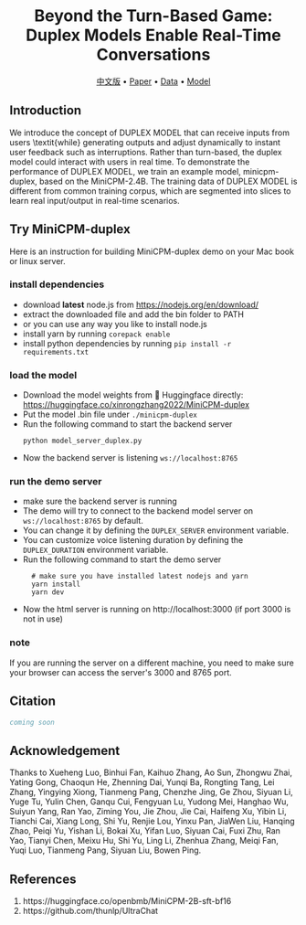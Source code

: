 <div align="center">
  <!-- <img src="figs/InfiniteBench.jpg" width="500px"/>
  <br />
  <br /> -->
  
# Beyond the Turn-Based Game: Duplex Models Enable Real-Time Conversations

<p align="center">
  <a href="./README_ZH.md">中文版</a> •
  <a href="https://arxiv.org/abs/2402.13718">Paper</a> •
  <a href="https://huggingface.co/datasets/xinrongzhang2022/Duplex-UltraChat">Data</a> •
  <a href="https://huggingface.co/xinrongzhang2022/MiniCPM-duplex">Model</a>
</p>

</div>

## Introduction
We introduce the concept of DUPLEX MODEL that can receive inputs from users \textit{while} generating outputs and adjust dynamically to instant user feedback such as interruptions. Rather than turn-based, the duplex model could interact with users in real time. To demonstrate the performance of DUPLEX MODEL, we train an example model, minicpm-duplex, based on the MiniCPM-2.4B. The training data of DUPLEX MODEL is different from common training corpus, which are segmented into slices to learn real input/output in real-time scenarios.

## Try MiniCPM-duplex
Here is an instruction for building MiniCPM-duplex demo on your Mac book or linux server.

### install dependencies

- download **latest** node.js from https://nodejs.org/en/download/
- extract the downloaded file and add the bin folder to PATH
- or you can use any way you like to install node.js
- install yarn by running `corepack enable`
- install python dependencies by running `pip install -r requirements.txt`


### load the model

- Download the model weights from 🤗 Huggingface directly: <https://huggingface.co/xinrongzhang2022/MiniCPM-duplex>
- Put the model .bin file under `./minicpm-duplex`
- Run the following command to start the backend server
    ```
    python model_server_duplex.py
    ```
- Now the backend server is listening `ws://localhost:8765`


### run the demo server

- make sure the backend server is running
- The demo will try to connect to the backend model server on `ws://localhost:8765` by default.
- You can change it by defining the `DUPLEX_SERVER` environment variable.
- You can customize voice listening duration by defining the `DUPLEX_DURATION` environment variable.
- Run the following command to start the demo server
  ```
    # make sure you have installed latest nodejs and yarn
    yarn install
    yarn dev
   ```
- Now the html server is running on http://localhost:3000 (if port 3000 is not in use)

### note
If you are running the server on a different machine, you need to make sure your browser can access the server's 3000 and 8765 port.

## Citation
```bibtex
coming soon
```

## Acknowledgement

Thanks to Xueheng Luo, Binhui Fan, Kaihuo Zhang, Ao Sun, Zhongwu Zhai, Yating Gong, Chaoqun He, Zhenning Dai, Yunqi Ba, Rongting Tang, Lei Zhang, Yingying Xiong, Tianmeng Pang, Chenzhe Jing, Ge Zhou, Siyuan Li, Yuge Tu, Yulin Chen, Ganqu Cui, Fengyuan Lu, Yudong Mei, Hanghao Wu, Suiyun Yang, Ran Yao, Ziming You, Jie Zhou, Jie Cai, Haifeng Xu, Yibin Li, Tianchi Cai, Xiang Long, Shi Yu, Renjie Lou, Yinxu Pan, JiaWen Liu, Hanqing Zhao, Peiqi Yu, Yishan Li, Bokai Xu, Yifan Luo, Siyuan Cai, Fuxi Zhu, Ran Yao, Tianyi Chen, Meixu Hu, Shi Yu, Ling Li, Zhenhua Zhang, Meiqi Fan, Yuqi Luo, Tianmeng Pang, Siyuan Liu, Bowen Ping.

## References
<ol>
<li>https://huggingface.co/openbmb/MiniCPM-2B-sft-bf16</li>
<li>https://github.com/thunlp/UltraChat</li>

</ol>